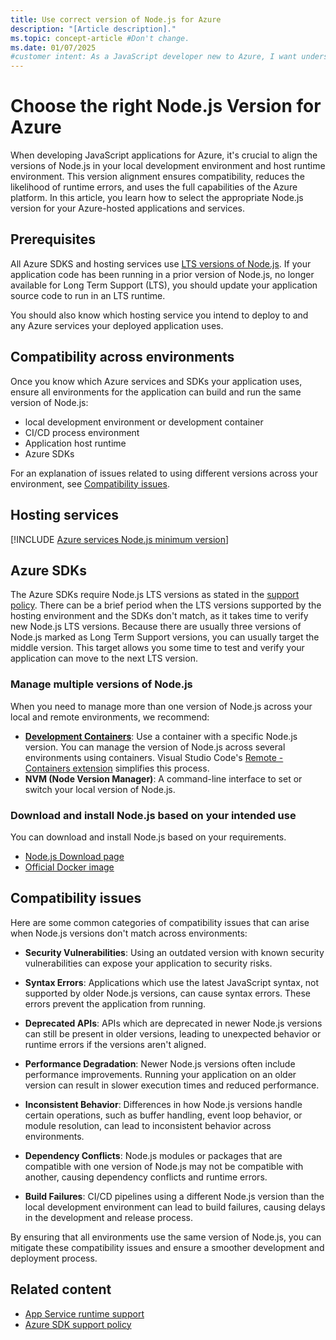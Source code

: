 ```yaml
---
title: Use correct version of Node.js for Azure
description: "[Article description]."
ms.topic: concept-article #Don't change.
ms.date: 01/07/2025
#customer intent: As a JavaScript developer new to Azure, I want understand which version of Node.js to use for a hosting service or Azure sdk.
---
```

# Choose the right Node.js Version for Azure

When developing JavaScript applications for Azure, it's crucial to align the versions of Node.js in your local development environment and host runtime environment. This version alignment ensures compatibility, reduces the likelihood of runtime errors, and uses the full capabilities of the Azure platform. In this article, you learn how to select the appropriate Node.js version for your Azure-hosted applications and services.

## Prerequisites

All Azure SDKS and hosting services use [LTS versions of Node.js](https://nodejs.org/). If your application code has been running in a prior version of Node.js, no longer available for Long Term Support (LTS), you should update your application source code to run in an LTS runtime. 

You should also know which hosting service you intend to deploy to and any Azure services your deployed application uses.

## Compatibility across environments

Once you know which Azure services and SDKs your application uses, ensure all environments for the application can build and run the same version of Node.js:

* local development environment or development container
* CI/CD process environment
* Application host runtime
* Azure SDKs

For an explanation of issues related to using different versions across your environment, see [Compatibility issues](#compatibility-issues). 

## Hosting services

[!INCLUDE [Azure services Node.js minimum version](./includes/nodejs-runtime-for-azure-services.md)]

## Azure SDKs

The Azure SDKs require Node.js LTS versions as stated in the [support policy](https://github.com/Azure/azure-sdk-for-js/blob/main/SUPPORT.md#microsoft-support-policy). There can be a brief period when the LTS versions supported by the hosting environment and the SDKs don't match, as it takes time to verify new Node.js LTS versions. Because there are usually three versions of Node.js marked as Long Term Support versions, you can usually target the middle version. This target allows you some time to test and verify your application can move to the next LTS version. 

### Manage multiple versions of Node.js

When you need to manage more than one version of Node.js across your local and remote environments, we recommend:

* [**Development Containers**](https://containers.dev/): Use a container with a specific Node.js version. You can manage the version of Node.js across several environments using containers. Visual Studio Code's [Remote - Containers extension](https://marketplace.visualstudio.com/items?itemName=ms-vscode-remote.remote-containers) simplifies this process.
* **NVM (Node Version Manager)**: A command-line interface to set or switch your local version of Node.js.

### Download and install Node.js based on your intended use

You can download and install Node.js based on your requirements.

* [Node.js Download page](https://nodejs.org/)
* [Official Docker image](https://hub.docker.com/_/node/)

## Compatibility issues

Here are some common categories of compatibility issues that can arise when Node.js versions don't match across environments:

- **Security Vulnerabilities**: Using an outdated version with known security vulnerabilities can expose your application to security risks.
- **Syntax Errors**: Applications which use the latest JavaScript syntax, not supported by older Node.js versions, can cause syntax errors. These errors prevent the application from running.
- **Deprecated APIs**: APIs which are deprecated in newer Node.js versions can still be present in older versions, leading to unexpected behavior or runtime errors if the versions aren't aligned.
- **Performance Degradation**: Newer Node.js versions often include performance improvements. Running your application on an older version can result in slower execution times and reduced performance.

- **Inconsistent Behavior**: Differences in how Node.js versions handle certain operations, such as buffer handling, event loop behavior, or module resolution, can lead to inconsistent behavior across environments.
- **Dependency Conflicts**: Node.js modules or packages that are compatible with one version of Node.js may not be compatible with another, causing dependency conflicts and runtime errors.
- **Build Failures**: CI/CD pipelines using a different Node.js version than the local development environment can lead to build failures, causing delays in the development and release process.

By ensuring that all environments use the same version of Node.js, you can mitigate these compatibility issues and ensure a smoother development and deployment process.

## Related content

- [App Service runtime support](https://github.com/Azure/app-service-linux-docs/blob/master/Runtime_Support/node_support.md)
- [Azure SDK support policy](https://github.com/Azure/azure-sdk-for-js/blob/main/SUPPORT.md#microsoft-support-policy)
